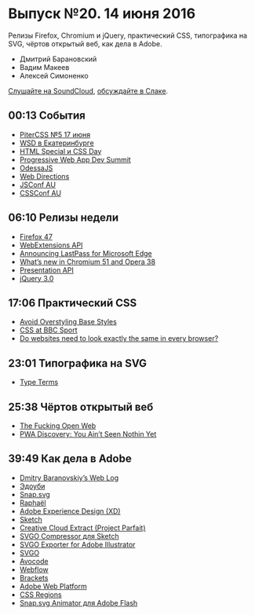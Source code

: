 # Выпуск №20. 14 июня 2016

Релизы Firefox, Chromium и jQuery, практический CSS, типографика на SVG, чёртов открытый веб, как дела в Adobe.

- Дмитрий Барановский
- Вадим Макеев
- Алексей Симоненко

[Слушайте на SoundCloud](https://soundcloud.com/web-standards/episode-20), [обсуждайте в Слаке](https://web-standards.slack.com/messages/podcast/).

## 00:13 События

- [PiterCSS №5 17 июня](https://pitercss.timepad.ru/event/340787/)
- [WSD в Екатеринбурге](https://wsd.events/2016/06/25/)
- [HTML Special и CSS Day](http://cssday.nl/)
- [Progressive Web App Dev Summit](https://events.withgoogle.com/progressive-web-app-dev-summit/)
- [OdessaJS](http://odessajs.org/)
- [Web Directions](https://www.webdirections.org/)
- [JSConf AU](http://2016.jsconfau.com/)
- [CSSConf AU](http://2015.cssconf.com.au/)

## 06:10 Релизы недели

- [Firefox 47](http://tanalin.com/blog/2016/06/firefox-47/)
- [WebExtensions API](https://wiki.mozilla.org/WebExtensions)
- [Announcing LastPass for Microsoft Edge](https://blog.lastpass.com/2016/06/announcing-lastpass-for-microsoft-edge.html/)
- [What’s new in Chromium 51 and Opera 38](https://dev.opera.com/blog/opera-38/)
- [Presentation API](https://w3c.github.io/presentation-api/)
- [jQuery 3.0](http://blog.jquery.com/2016/06/09/jquery-3-0-final-released/)

## 17:06 Практический CSS

- [Avoid Overstyling Base Styles](http://snook.ca/archives/html_and_css/avoid-overstyling-base-styles)
- [CSS at BBC Sport](https://medium.com/p/bab546184e66)
- [Do websites need to look exactly the same in every browser?](http://dowebsitesneedtolookexactlythesameineverybrowser.com/)

## 23:01 Типографика на SVG

- [Type Terms](https://www.supremo.tv/typeterms/)

## 25:38 Чёртов открытый веб

- [The Fucking Open Web](https://hueniverse.com/2016/06/08/the-fucking-open-web/)
- [PWA Discovery: You Ain’t Seen Nothin Yet](https://infrequently.org/2016/06/pwa-discovery-you-aint-seen-nothin-yet/)

## 39:49 Как дела в Adobe

- [Dmitry Baranovskiy’s Web Log](http://dmitry.baranovskiy.com/)
- [Эдоуби](https://ru.wikipedia.org/wiki/Adobe_Systems)
- [Snap.svg](http://snapsvg.io/)
- [Raphaël](https://github.com/DmitryBaranovskiy/raphael)
- [Adobe Experience Design (XD)](http://www.adobe.com/products/experience-design.html)
- [Sketch](https://www.sketchapp.com/)
- [Creative Cloud Extract (Project Parfait)](http://www.adobe.com/creativecloud/extract.html)
- [SVGO Compressor для Sketch](https://github.com/BohemianCoding/svgo-compressor)
- [SVGO Exporter for Adobe Illustrator](https://mijingo.com/blog/svgo-exporter-for-adobe-illustrator)
- [SVGO](https://github.com/svg/svgo)
- [Avocode](https://avocode.com/)
- [Webflow](https://webflow.com/)
- [Brackets](http://brackets.io/)
- [Adobe Web Platform](http://webplatform.adobe.com/)
- [CSS Regions](http://webplatform.adobe.com/regions/)
- [Snap.svg Animator для Adobe Flash](https://www.youtube.com/watch?v=waTuhjBSJrs)

